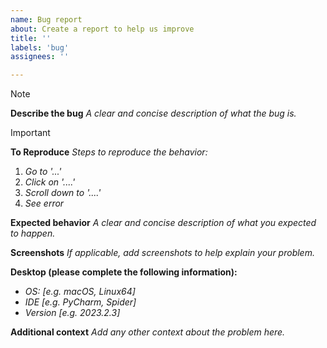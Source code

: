 ```yaml
---
name: Bug report
about: Create a report to help us improve
title: ''
labels: 'bug'
assignees: ''

---
```


> [!NOTE]
> **Describe the bug**
*A clear and concise description of what the bug is.*

> [!IMPORTANT]
> **To Reproduce**
*Steps to reproduce the behavior:*
1. *Go to '...'*
2. *Click on '....'*
3. *Scroll down to '....'*
4. *See error*

**Expected behavior**
*A clear and concise description of what you expected to happen.*

**Screenshots**
*If applicable, add screenshots to help explain your problem.*

**Desktop (please complete the following information):**
 - *OS: [e.g. macOS, Linux64]*
 - *IDE [e.g. PyCharm, Spider]*
 - *Version [e.g. 2023.2.3]*

**Additional context**
*Add any other context about the problem here.*

